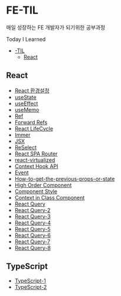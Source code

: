# FE-TIL
매일 성장하는 FE 개발자가 되기위한 공부과정

Today I Learned<br>

- [-TIL](#FE-TIL)
  - [React](#React)


## React
  - [React 환경설정](https://github.com/ohseungik/FE-TIL/blob/main/React/React%20%ED%99%98%EA%B2%BD%EC%84%A4%EC%A0%95%20(1).md)
  - [useState](https://github.com/ohseungik/FE-TIL/blob/main/React/useState%20(2).md)
  - [useEffect](https://github.com/ohseungik/FE-TIL/blob/main/React/useEffect%20(3).md)
  - [useMemo](https://github.com/ohseungik/FE-TIL/blob/main/React/useMemo%20(4).md)
  - [Ref](https://github.com/ohseungik/FE-TIL/blob/main/React/Ref%20(5).md)
  - [Forward Refs](https://github.com/ohseungik/FE-TIL/blob/main/React/Forward%20Refs%20(6).md)
  - [React LifeCycle](https://github.com/ohseungik/FE-TIL/blob/main/React/React%20LifeCycle%20(7).md)
  - [Immer](https://github.com/ohseungik/FE-TIL/blob/main/React/Immer%20(8).md)
  - [JSX](https://github.com/ohseungik/FE-TIL/blob/main/React/JSX%20(9).md)
  - [ReSelect](https://github.com/ohseungik/FE-TIL/blob/main/React/ReSelect%20(10).md)
  - [React SPA Router](https://github.com/ohseungik/FE-TIL/blob/main/React/React%20SPA%20Router%20(11).md)
  - [react-virtualized](https://github.com/ohseungik/FE-TIL/blob/main/React/react-virtualized%20(12).md)
  - [Context Hook API](https://github.com/ohseungik/FE-TIL/blob/main/React/Context%20Hook%20API%20(13).md)
  - [Event](https://github.com/ohseungik/FE-TIL/blob/main/React/Event%20(14).md)
  - [How-to-get-the-previous-props-or-state](https://github.com/ohseungik/FE-TIL/blob/main/React/How-to-get-the-previous-props-or-state%20(15).md)
  - [High Order Component](https://github.com/ohseungik/FE-TIL/blob/main/React/High%20Order%20Component%20(16).md)
  - [Component Style](https://github.com/ohseungik/FE-TIL/blob/main/React/Component%20Style%20(17).md)
  - [Context in Class Component](https://github.com/ohseungik/FE-TIL/blob/main/React/Context%20in%20Class%20Component%20(18).md)
  - [React Query](https://github.com/ohseungik/FE-TIL/blob/main/React/React%20Query/React%20Query%20(19).md)
  - [React Query-2](https://github.com/ohseungik/FE-TIL/blob/main/React/React%20Query/React%20Query-2%20(20).md)
  - [React Query-3](https://github.com/ohseungik/FE-TIL/blob/main/React/React%20Query/React%20Query-3%20(21).md)
  - [React Query-4](https://github.com/ohseungik/FE-TIL/blob/main/React/React%20Query/React%20Query-4%20(22).md)
  - [React Query-5](https://github.com/ohseungik/FE-TIL/blob/main/React/React%20Query/React%20Query-5%20(23).md)
  - [React Query-6](https://github.com/ohseungik/FE-TIL/blob/main/React/React%20Query/React%20Query-6%20(24).md)
  - [React Query-7](https://github.com/ohseungik/FE-TIL/blob/main/React/React%20Query/React%20Query-7%20(25).md)
  - [React Query-8](https://github.com/ohseungik/FE-TIL/blob/main/React/React%20Query/React%20Query-8%20(26).md)

## TypeScript
  - [TypeScript-1](https://github.com/ohseungik/FE-TIL/blob/main/TypeScript/TypeScript-1%20(27).md)
  - [TypeScript-2](https://github.com/ohseungik/FE-TIL/blob/main/TypeScript/TypeScript-2%20(28).md)